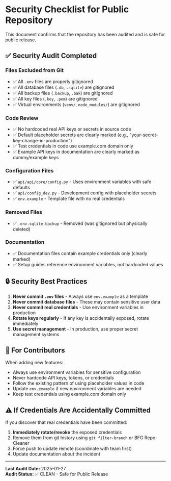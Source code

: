 # Security Checklist for Public Repository

This document confirms that the repository has been audited and is safe for public release.

## ✅ Security Audit Completed

### Files Excluded from Git
- ✅ All `.env` files are properly gitignored
- ✅ All database files (`.db`, `.sqlite`) are gitignored
- ✅ All backup files (`.backup`, `.bak`) are gitignored
- ✅ All key files (`.key`, `.pem`) are gitignored
- ✅ Virtual environments (`venv/`, `node_modules/`) are gitignored

### Code Review
- ✅ No hardcoded real API keys or secrets in source code
- ✅ Default placeholder secrets are clearly marked (e.g., "your-secret-key-change-in-production")
- ✅ Test credentials in code use example.com domain only
- ✅ Example API keys in documentation are clearly marked as dummy/example keys

### Configuration Files
- ✅ `api/api/core/config.py` - Uses environment variables with safe defaults
- ✅ `api/config_dev.py` - Development config with placeholder secrets
- ✅ `env.example` - Template file with no real credentials

### Removed Files
- ✅ `.env.sqlite.backup` - Removed (was gitignored but physically deleted)

### Documentation
- ✅ Documentation files contain example credentials only (clearly marked)
- ✅ Setup guides reference environment variables, not hardcoded values

## 🔒 Security Best Practices

1. **Never commit `.env` files** - Always use `env.example` as a template
2. **Never commit database files** - These may contain sensitive user data
3. **Never commit real credentials** - Use environment variables in production
4. **Rotate keys regularly** - If any key is accidentally exposed, rotate immediately
5. **Use secret management** - In production, use proper secret management systems

## 📝 For Contributors

When adding new features:
- Always use environment variables for sensitive configuration
- Never hardcode API keys, tokens, or credentials
- Follow the existing pattern of using placeholder values in code
- Update `env.example` if new environment variables are needed
- Keep test credentials using example.com domain only

## ⚠️ If Credentials Are Accidentally Committed

If you discover that real credentials have been committed:
1. **Immediately rotate/revoke** the exposed credentials
2. Remove them from git history using `git filter-branch` or BFG Repo-Cleaner
3. Force push to update remote (coordinate with team first)
4. Update documentation about the incident

---

**Last Audit Date:** 2025-01-27  
**Audit Status:** ✅ CLEAN - Safe for Public Release

